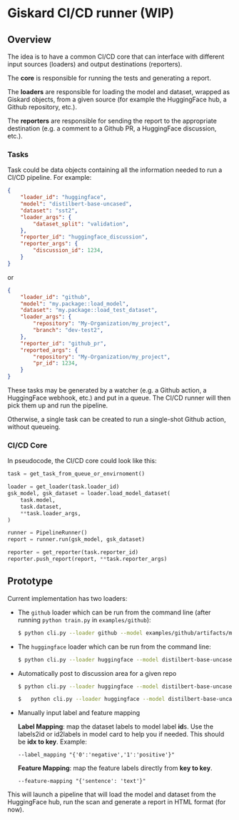 # Giskard CI/CD runner (WIP)

## Overview

The idea is to have a common CI/CD core that can interface with different input sources (loaders) and output destinations (reporters).

The **core** is responsible for running the tests and generating a report.

The **loaders** are responsible for loading the model and dataset, wrapped as Giskard objects, from a given source (for example the HuggingFace hub, a Github repository, etc.).

The **reporters** are responsible for sending the report to the appropriate destination (e.g. a comment to a Github PR, a HuggingFace discussion, etc.).


### Tasks

Task could be data objects containing all the information needed to run a CI/CD pipeline. For example:

```json
{
    "loader_id": "huggingface",
    "model": "distilbert-base-uncased",
    "dataset": "sst2",
    "loader_args": {
        "dataset_split": "validation",
    },
    "reporter_id": "huggingface_discussion",
    "reporter_args": {
        "discussion_id": 1234,
    }
}
```

or


```json
{
    "loader_id": "github",
    "model": "my.package::load_model",
    "dataset": "my.package::load_test_dataset",
    "loader_args": {
        "repository": "My-Organization/my_project",
        "branch": "dev-test2",
    },
    "reporter_id": "github_pr",
    "reported_args": {
        "repository": "My-Organization/my_project",
        "pr_id": 1234,
    }
}
```

These tasks may be generated by a watcher (e.g. a Github action, a HuggingFace webhook, etc.) and put in a queue. The CI/CD runner will then pick them up and run the pipeline.

Otherwise, a single task can be created to run a single-shot Github action, without queueing.


### CI/CD Core

In pseudocode, the CI/CD core could look like this:

```python
task = get_task_from_queue_or_envirnoment()

loader = get_loader(task.loader_id)
gsk_model, gsk_dataset = loader.load_model_dataset(
    task.model,
    task.dataset,
    **task.loader_args,
)

runner = PipelineRunner()
report = runner.run(gsk_model, gsk_dataset)

reporter = get_reporter(task.reporter_id)
reporter.push_report(report, **task.reporter_args)
```

## Prototype

Current implementation has two loaders:
- The `github` loader which can be run from the command line (after running `python train.py` in `examples/github`):

   ```bash
   $ python cli.py --loader github --model examples/github/artifacts/model --dataset examples/github/artifacts/dataset
   ```
  
- The `huggingface` loader which can be run from the command line:

   ```bash
   $ python cli.py --loader huggingface --model distilbert-base-uncased-finetuned-sst-2-english --dataset_split validation --output demo_report.html
   ```

- Automatically post to discussion area for a given repo
   ```bash
   $ python cli.py --loader huggingface --model distilbert-base-uncased-finetuned-sst-2-english --dataset_split validation --output_format markdown --output_portal huggingface --discussion_repo [REPO_ID] --hf_token [HF_TOKEN]
   ```

  ```bash
  $   python cli.py --loader huggingface --model distilbert-base-uncased-finetuned-sst-2-english --dataset_split validation --scan_config [Path to scan_config.yaml] --hf_token [Huggingface Token]
  ```

- Manually input label and feature mapping

  **Label Mapping**: map the dataset labels to model label **id**s. Use the labels2id or id2labels in model card to help you if needed. This should be **idx to key**. Example:
  ```
  --label_mapping "{'0':'negative','1':'positive'}"
  ```

  **Feature Mapping**: map the feature labels directly from **key to key**.
  ```
  --feature-mapping "{'sentence': 'text'}"
  ```

This will launch a pipeline that will load the model and dataset from the HuggingFace hub, run the scan and generate a report in HTML format (for now).
